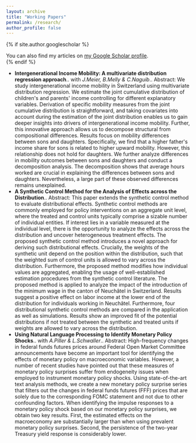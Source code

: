 ```yaml
---
layout: archive
title: "Working Papers"
permalink: /research/
author_profile: false
---
```


{% if site.author.googlescholar %}
  <div class="wordwrap">You can also find my articles on <a href="{{site.author.googlescholar}}">my Google Scholar profile</a>.</div>
{% endif %}

* **Intergenerational Income Mobility: A multivariate distribution regression approach**..
with *J.Meier, B.Melly & C.Naguib*.. 
Abstract: We study intergenerational income mobility in Switzerland using multivariate distribution regression. We estimate the joint cumulative distribution of children's and parents' income controlling for different explanatory variables. Derivation of specific mobility measures from the joint cumulative distribution is straightforward, and taking covariates into account during the estimation of the joint distribution enables us to gain deeper insights into drivers of intergenerational income mobility. Further, this innovative approach allows us to decompose structural from compositional differences. Results focus on mobility differences between sons and daughters. Specifically, we find that a higher father's income share for sons is related to higher upward mobility. However, this relationship does not hold for daughters. We further analyze differences in mobility outcomes between sons and daughters and conduct a decomposition analysis. The decomposition shows that average hours worked are crucial in explaining the differences between sons and daughters. Nevertheless, a large part of these observed differences remains unexplained. 
* **A Synthetic Control Method for the Analysis of Effects across the Distribution**..
Abstract: This paper extends the synthetic control method to evaluate distributional effects. Synthetic control methods are commonly employed for policy interventions on an aggregate unit level, where the treated and control units typically comprise a sizable number of individual entities. If interest lies in a variable measured at the individual level, there is the opportunity to analyze the effects across the distribution and uncover heterogeneous treatment effects. The proposed synthetic control method introduces a novel approach for deriving such distributional effects. Crucially, the weights of the synthetic unit depend on the position within the distribution, such that the weighted sum of control units is allowed to vary across the distribution. Furthermore, the proposed method modifies how individual values are aggregated, enabling the usage of well-established estimation procedures from the synthetic control literature. 
The proposed method is applied to analyze the impact of the introduction of the minimum wage in the canton of Neuchâtel in Switzerland. Results suggest a positive effect on labor income at the lower end of the distribution for individuals working in Neuchâtel. 
Furthermore, four distributional synthetic control methods are compared in the application as well as simulations. Results show an improved fit of the potential distributions if not treated between the synthetic and treated units if weights are allowed to vary across the distribution. 
* **Using Natural Language Processing to Identify Monetary Policy Shocks**..
with *A.Piller & L.Schwaller*.. 
Abstract: High-frequency changes in federal funds futures prices around Federal Open Market Committee announcements have become an important tool for identifying the effects of monetary policy on macroeconomic variables. However, a number of recent studies have pointed out that these measures of monetary policy surprises suffer from endogeneity issues when employed to instrument monetary policy shocks. 
Using state-of-the-art text analysis methods, we create a new monetary policy surprise series that filters out the changes in federal funds futures (FFF) prices that are solely due to the corresponding FOMC statement and not due to other confounding factors.
When identifying the impulse responses to a monetary policy shock based on our monetary policy surprises, we obtain two key results.
First, the estimated effects on the macroeconomy are substantially larger than when using prevalent monetary policy surprises. Second, the persistence of the two-year Treasury yield response is considerably lower. 

